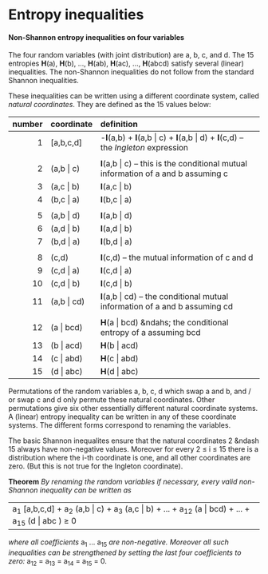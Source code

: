 Entropy inequalities
=============

#### Non-Shannon entropy inequalities on four variables

The four random variables (with joint distribution) are a, b, c, and d. The
15 entropies **H**(a), **H**(b), ..., **H**(ab), **H**(ac), ...,
**H**(abcd) satisfy several (linear) inequalities. The non-Shannon
inequalities do not follow from the standard Shannon inequalities.

These inequalities can be written using a different coordinate system,
called *natural coordinates*. They are defined as the 15 values below:

| number | coordinate  | definition |
|-------:|:------------|:-----------|
|1| [a,b,c,d]   | -**I**(a,b) + **I**(a,b \| c) + **I**(a,b \| d) + **I**(c,d) &ndash; the *Ingleton* expression |
| |            |                 |
|2| (a,b \| c)  | **I**(a,b \| c) &ndash; this is the conditional mutual information of a and b assuming c |
|3| (a,c \| b)  | **I**(a,c \| b) |
|4| (b,c \| a)  | **I**(b,c \| a) |
| |            |                 |
|5| (a,b \| d)  | **I**(a,b \| d) |
|6| (a,d \| b)  | **I**(a,d \| b) |
|7| (b,d \| a)  | **I**(b,d \| a) |
| |            |                 |
|8| (c,d)       | **I**(c,d)  &ndash; the mutual information of c and d |
|9| (c,d \| a)  | **I**(c,d \| a) |
|10| (c,d \| b)  | **I**(c,d \| b) |
|11| (a,b \| cd) | **I**(a,b \| cd) &ndash; the conditional mutual information of a and b  assuming cd |
|  |           |                 |
|12| (a \| bcd)  | **H**(a \| bcd) &ndahs; the conditional entropy of a assuming bcd |
|13| (b \| acd)  | **H**(b \| acd) |
|14| (c \| abd)  | **H**(c \| abd) |
|15| (d \| abc)  | **H**(d \| abc) |

Permutations of the random variables a, b, c, d which swap 
a and b, and / or swap c and d only permute these natural coordinates. Other
permutations give six other essentially different natural coordinate
systems. A (linear) entropy inequality can be written in any of these 
coordinate systems. The different forms correspond to renaming the
variables.

The basic Shannon inequalites ensure that the natural coordinates
2 &ndash 15 always have non-negative values. Moreover for every 
2 &le; i &le; 15 there is a distribution where the i-th coordinate is
one, and all other coordinates are zero. (But this is not true for the
Ingleton coordinate).

**Theorem** *By renaming the random variables if necessary, every valid 
non-Shannon inequality can be written as*

<table><tr><td> a<sub>1</sub> [a,b,c,d] + a<sub>2</sub> (a,b | c) 
    + a<sub>3</sub> (a,c | b) + ... 
    + a<sub>12</sub> (a | bcd) + ... + a<sub>15</sub> (d | abc ) &ge; 0
</td></tr></table>

*where all coefficients* a<sub>1</sub> ... a<sub>15</sub> *are non-negative.
Moreover all such inequalities can be strengthened by setting the last four
coefficients to zero:* a<sub>12</sub> = a<sub>13</sub>
= a<sub>14</sub> = a<sub>15</sub> = 0.








